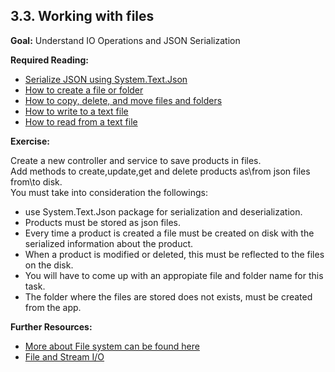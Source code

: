 ## 3.3. Working with files

**Goal:** Understand IO Operations and JSON Serialization 

**Required Reading:**

 - [Serialize JSON using System.Text.Json](https://learn.microsoft.com/en-us/dotnet/standard/serialization/system-text-json/how-to?pivots=dotnet-7-0)
 - [How to create a file or folder](https://docs.microsoft.com/en-us/dotnet/csharp/programming-guide/file-system/how-to-create-a-file-or-folder)
 - [How to copy, delete, and move files and folders](https://docs.microsoft.com/en-us/dotnet/csharp/programming-guide/file-system/how-to-copy-delete-and-move-files-and-folders)
 - [How to write to a text file](https://learn.microsoft.com/en-us/dotnet/standard/io/how-to-write-text-to-a-file)
 - [How to read from a text file](https://docs.microsoft.com/en-us/dotnet/csharp/programming-guide/file-system/how-to-read-from-a-text-file)

**Exercise:**

  Create a new controller and service to save products in files.    
  Add methods to create,update,get and delete products as\from json files from\to disk.  
  You must take into consideration the followings:  
  - use System.Text.Json package for serialization and deserialization.   
  - Products must be stored as json files.  
  - Every time a product is created a file must be created on disk with the serialized information about the product.     
  - When a product is modified or deleted, this must be reflected to the files on the disk.   
  - You will have to come up with an appropiate file and folder name for this task.  
  - The folder where the files are stored does not exists, must be created from the app.   
  
 **Further Resources:**
 
 - [More about File system can be found here](https://docs.microsoft.com/en-us/dotnet/csharp/programming-guide/file-system/)  
 - [File and Stream I/O](https://docs.microsoft.com/en-us/dotnet/standard/io/)  
